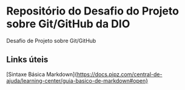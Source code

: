 # Repositório do Desafio do Projeto sobre Git/GitHub da DIO
Desafio de Projeto sobre Git/GitHub


## Links úteis

[Sintaxe Básica Markdown]{https://docs.pipz.com/central-de-ajuda/learning-center/guia-basico-de-markdown#open}
